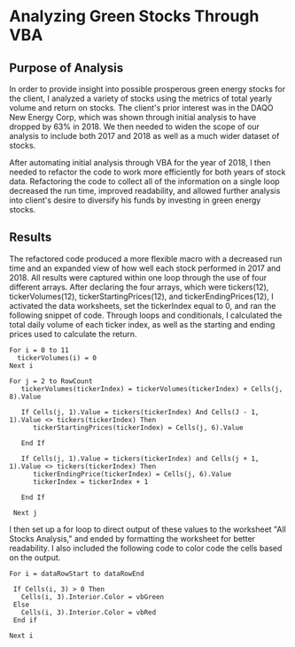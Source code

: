 # Analyzing Green Stocks Through VBA

## Purpose of Analysis 

In order to provide insight into possible prosperous green energy stocks for the client, I analyzed a variety of stocks using the metrics of total yearly volume and return on stocks. The client's prior interest was in the DAQO New Energy Corp, which was shown through initial analysis to have dropped by 63% in 2018. We then needed to widen the scope of our analysis to include both 2017 and 2018 as well as a much wider dataset of stocks. 

After automating initial analysis through VBA for the year of 2018, I then needed to refactor the code to work more efficiently for both years of stock data. Refactoring the code to collect all of the information on a single loop decreased the run time, improved readability, and allowed further analysis into client's desire to diversify his funds by investing in green energy stocks. 

## Results 

The refactored code produced a more flexible macro with a decreased run time and an expanded view of how well each stock performed in 2017 and 2018. All results were captured within one loop through the use of four different arrays. After declaring the four arrays, which were tickers(12), tickerVolumes(12), tickerStartingPrices(12), and tickerEndingPrices(12), I activated the data worksheets, set the tickerIndex equal to 0, and ran the following snippet of code. Through loops and conditionals, I calculated the total daily volume of each ticker index, as well as the starting and ending prices used to calculate the return.  

```
For i = 0 to 11 
  tickerVolumes(i) = 0 
Next i 
 
For j = 2 to RowCount 
   tickerVolumes(tickerIndex) = tickerVolumes(tickerIndex) + Cells(j, 8).Value 
    
   If Cells(j, 1).Value = tickers(tickerIndex) And Cells(J - 1, 1).Value <> tickers(tickerIndex) Then 
      tickerStartingPrices(tickerIndex) = Cells(j, 6).Value 
      
   End If
   
   If Cells(j, 1).Value = tickers(tickerIndex) and Cells(j + 1, 1).Value <> tickers(tickerIndex) Then
      tickerEndingPrice(tickerIndex) = Cells(j, 6).Value 
      tickerIndex = tickerIndex + 1
   
   End If
   
 Next j
 ```
 I then set up a for loop to direct output of these values to the worksheet "All Stocks Analysis," and ended by formatting the worksheet for better readability. I also included the following code to color code the cells based on the output. 
 
 ```
For i = dataRowStart to dataRowEnd 
 
  If Cells(i, 3) > 0 Then 
    Cells(i, 3).Interior.Color = vbGreen 
  Else 
    Cells(i, 3).Interior.Color = vbRed 
  End if 

Next i 
```


